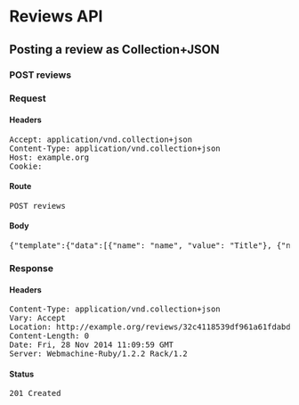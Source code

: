 # Reviews API

## Posting a review as Collection+JSON

### POST reviews
### Request

#### Headers

<pre>Accept: application/vnd.collection+json
Content-Type: application/vnd.collection+json
Host: example.org
Cookie: </pre>

#### Route

<pre>POST reviews</pre>

#### Body

<pre>{"template":{"data":[{"name": "name", "value": "Title"}, {"name": "url", "value": "http://example.org/web"}]}}</pre>

### Response

#### Headers

<pre>Content-Type: application/vnd.collection+json
Vary: Accept
Location: http://example.org/reviews/32c4118539df961a61fdabd28f6157d9
Content-Length: 0
Date: Fri, 28 Nov 2014 11:09:59 GMT
Server: Webmachine-Ruby/1.2.2 Rack/1.2</pre>

#### Status

<pre>201 Created</pre>

